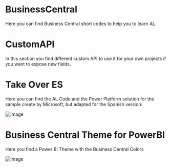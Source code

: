 # BusinessCentral
Here you can find Business Central short codes to help you to learn AL.

# CustomAPI
In this section you find different custom API to use it for your own projects if you want to expose new fields.

# Take Over ES
Here you can find the AL Code and the Power Platform solution for the sample create by Microsoft, but adapted for the Spanish version:

![image](https://github.com/RCORELLA/BusinessCentral/assets/23438653/3544fbcb-7c9f-4272-95c1-1e38afd0f283)

# Business Central Theme for PowerBI
Here you find a Power BI Theme with the Business Central Colors

![image](https://github.com/RCORELLA/BusinessCentral/ThemePowerBI/tema2.jpg)


